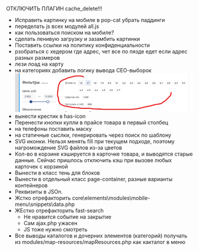 ОТКЛЮЧИТЬ ПЛАГИН cache_delete!!!

- Исправить картинку на мобиле в pop-cat убрать паддинги
- переделать js всех модулей all.js
- как пользоваться поиском на мобиле?
- сделать ленивую загрузку и зазамбить картинки
- Поставить ссылки на политику конфиденциальности
- рзобраться с хедером где адрес, чет все по пязде едет если адрес разных размеров
- лези лоад на карту
- на категориях добавить логику вывода СЕО-выборок ![alt text](image.png)
- вынести крестик в has-icon
- Перенести кнопки купли в прайсе товара в первый столбец
- на телефоны поставить маску
- на статичные сыслки, генерировать через поиск по шаблону
- SVG иконки. Нельзя менять fill при текущем подходе, поэтому нагромождение SVG файлов из-за цветов
- Кол-во в корзине кэшируется в карточке товара, и выводятся старые данные. Сейчас пришлось отключить кэш при вызове любых карточек с корзиной
- Вынести в класс тень для блоков
- Вынести в отдельный класс page-container, разные варианты контейнеров
- Реквизиты в JSOn.
- Жстко отрефакторить core\elements\modules\mobile-menu\snippets\data.php
- ЖЕстко отрефакторить fast-search
  - Не нравится событие на закрытие
  - Сам ajax.php ужасен
  - JS тоже нужно смотреть
- Все выводы каталогов и дочерних элементов (категорий) получать из modules/map-resources/mapResources.php как какталог в меню